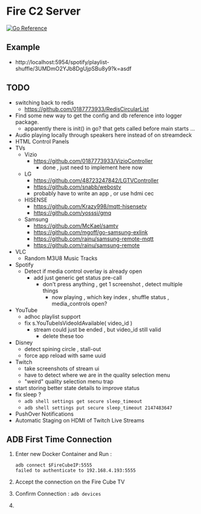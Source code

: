 # Fire C2 Server

[![Go Reference](https://pkg.go.dev/badge/github.com/0187773933/FireC2Server.svg)](https://pkg.go.dev/github.com/0187773933/FireC2Server)

## Example

- http://localhost:5954/spotify/playlist-shuffle/3UMDmO2YJb8DgUjpSBu8y9?k=asdf

## TODO

- switching back to redis
	- https://github.com/0187773933/RedisCircularList
- Find some new way to get the config and db reference into logger package.
	- apparently there is init() in go? that gets called before main starts ...
- Audio playing locally through speakers here instead of on streamdeck
- HTML Control Panels
- TVs
	- Vizio
		- https://github.com/0187773933/VizioController
			- done , just need to implement here now
	- LG
		- https://github.com/48723247842/LGTVController
		- https://github.com/snabb/webostv
		- probably have to write an app , or use hdmi cec
	- HISENSE
		- https://github.com/Krazy998/mqtt-hisensetv
		- https://github.com/yosssi/gmq
	- Samsung
		- https://github.com/McKael/samtv
		- https://github.com/mgoff/go-samsung-exlink
		- https://github.com/rainu/samsung-remote-mqtt
		- https://github.com/rainu/samsung-remote
- VLC
	- Random M3U8 Music Tracks
- Spotify
	- Detect if media control overlay is already open
		- add just generic get status pre-call
			- don't press anything , get 1 screenshot , detect multiple things
				- now playing , which key index , shuffle status , media_controls open?
- YouTube
	- adhoc playlist support
	- fix s.YouTubeIsVideoIdAvailable( video_id )
		- stream could just be ended , but video_id still valid
			- delete these too
- Disney
	- detect spining circle , stall-out
	- force app reload with same uuid
- Twitch
	- take screenshots of stream ui
	- have to detect where we are in the quality selection menu
	- "weird" quality selection menu trap
- start storing better state details to improve status
- fix sleep ?
	- `adb shell settings get secure sleep_timeout`
	- `adb shell settings put secure sleep_timeout 2147483647`
- PushOver Notifications
- Automatic Staging on HDMI of Twitch Live Streams

## ADB First Time Connection

1. Enter new Docker Container and Run :

	```
	adb connect $FireCubeIP:5555
	failed to authenticate to 192.168.4.193:5555
	```

2. Accept the connection on the Fire Cube TV
3. Confirm Connection :
	`adb devices`
4.
